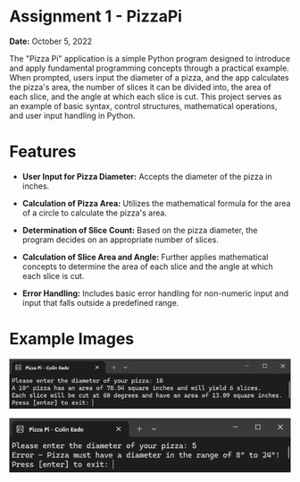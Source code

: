 # Assignment 1 - PizzaPi
**Date:** October 5, 2022

The "Pizza Pi" application is a simple Python program designed to introduce and apply fundamental programming concepts 
through a practical example. When prompted, users input the diameter of a pizza, and the app calculates the pizza's 
area, the number of slices it can be divided into, the area of each slice, and the angle at which each slice is cut. 
This project serves as an example of basic syntax, control structures, mathematical operations, and user input handling 
in Python.
# Features
* **User Input for Pizza Diameter:**  Accepts the diameter of the pizza in inches.

* **Calculation of Pizza Area:** Utilizes the mathematical formula for the area of a circle to calculate the pizza's area.

* **Determination of Slice Count:** Based on the pizza diameter, the program decides on an appropriate number of slices.

* **Calculation of Slice Area and Angle:**  Further applies mathematical concepts to determine the area of each slice 
and the angle at which each slice is cut.

* **Error Handling:** Includes basic error handling for non-numeric input and input that falls outside a predefined range.
# Example Images
![PizzaPi Example 1](images/PizzaPi1.png)

![PizzaPi Example 2](images/PizzaPi2.png)